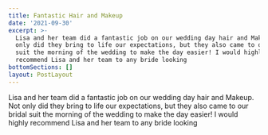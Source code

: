 ```yaml
---
title: Fantastic Hair and Makeup
date: '2021-09-30'
excerpt: >-
  Lisa and her team did a fantastic job on our wedding day hair and Makeup. Not
  only did they bring to life our expectations, but they also came to our bridal
  suit the morning of the wedding to make the day easier! I would highly
  recommend Lisa and her team to any bride looking 
bottomSections: []
layout: PostLayout
---
```

Lisa and her team did a fantastic job on our wedding day hair and Makeup. Not only did they bring to life our expectations, but they also came to our bridal suit the morning of the wedding to make the day easier! I would highly recommend Lisa and her team to any bride looking 
